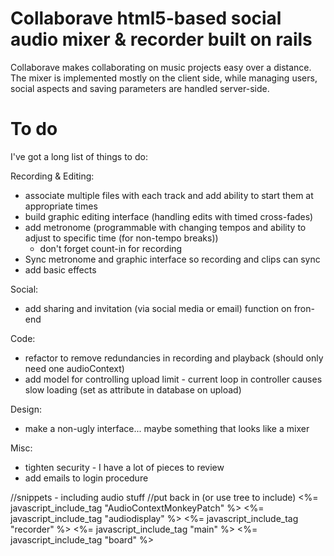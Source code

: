 # Collaborave html5-based social audio mixer & recorder built on rails

Collaborave makes collaborating on music projects easy over a distance. The mixer is implemented mostly on the client side, while managing users, social aspects and saving parameters are handled server-side.

# To do

I've got a long list of things to do:

Recording & Editing:
* associate multiple files with each track and add ability to start them at appropriate times
* build graphic editing interface (handling edits with timed cross-fades)
* add metronome (programmable with changing tempos and ability to adjust to specific time (for non-tempo breaks))
	* don't forget count-in for recording
* Sync metronome and graphic interface so recording and clips can sync
* add basic effects

Social:
* add sharing and invitation (via social media or email) function on fron-end

Code:
* refactor to remove redundancies in recording and playback (should only need one audioContext)
* add model for controlling upload limit - current loop in controller causes slow loading (set as attribute in database on upload)

Design:
* make a non-ugly interface... maybe something that looks like a mixer

Misc:
* tighten security - I have a lot of pieces to review
* add emails to login procedure

//snippets - including audio stuff
//put back in (or use tree to include)
<%= javascript_include_tag "AudioContextMonkeyPatch" %>
<%= javascript_include_tag "audiodisplay" %>
<%= javascript_include_tag "recorder" %>
<%= javascript_include_tag "main" %>
<%= javascript_include_tag "board" %>